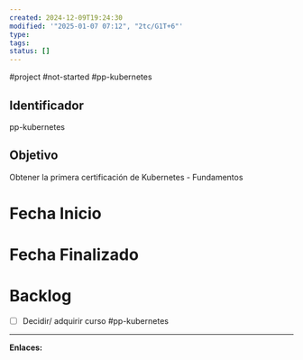 ```yaml
---
created: 2024-12-09T19:24:30
modified: '"2025-01-07 07:12", "2tc/G1T+6"'
type: 
tags: 
status: []
---
```

#project 
#not-started 
#pp-kubernetes
## Identificador
pp-kubernetes
## Objetivo
Obtener la primera certificación de Kubernetes - Fundamentos

# Fecha Inicio


# Fecha Finalizado


# Backlog
- [ ] Decidir/ adquirir curso #pp-kubernetes



---
**Enlaces:**
